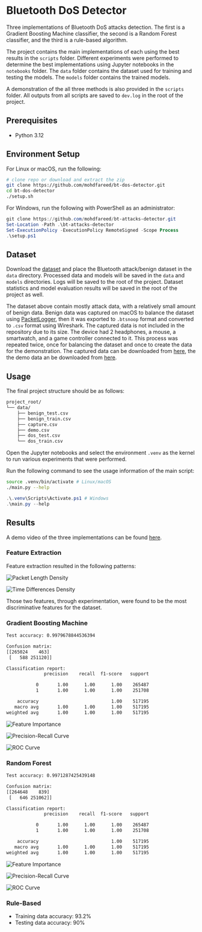 # Bluetooth DoS Detector

Three implementations of Bluetooth DoS attacks detection. The first is a
Gradient Boosting Machine classifier, the second is a Random Forest classifier,
and the third is a rule-based algorithm.

The project contains the main implementations of each using the best results in
the `scripts` folder. Different experiments were performed to determine the
best implementations using Jupyter notebooks in the `notebooks` folder. The
`data` folder contains the dataset used for training and testing the models.
The `models` folder contains the trained models.

A demonstration of the all three methods is also provided in the `scripts`
folder. All outputs from all scripts are saved to `dev.log` in the root of the
project.

## Prerequisites

- Python 3.12

## Environment Setup

For Linux or macOS, run the following:

```sh
# clone repo or download and extract the zip
git clone https://github.com/mohdfareed/bt-dos-detector.git
cd bt-dos-detector
./setup.sh
```

For Windows, run the following with PowerShell as an administrator:

```ps1
git clone https://github.com/mohdfareed/bt-attacks-detector.git
Set-Location -Path .\bt-attacks-detector
Set-ExecutionPolicy -ExecutionPolicy RemoteSigned -Scope Process
.\setup.ps1
```

## Dataset

Download the [dataset](https://www.unb.ca/cic/datasets/iomt-dataset-2024.html)
and place the Bluetooth attack/benign dataset in the `data` directory.
Processed data and models will be saved in the `data` and `models` directories.
Logs will be saved to the root of the project. Dataset statistics and model
evaluation results will be saved in the root of the project as well.

The dataset above contain mostly attack data, with a relatively small amount of
benign data. Benign data was captured on macOS to balance the dataset using
[PacketLogger](https://www.bluetooth.com/blog/a-new-way-to-debug-iosbluetooth-applications/),
then it was exported to `.btsnoop` format and converted to `.csv` format using
Wireshark. The captured data is not included in the repository due to its size.
The device had 2 headphones, a mouse, a smartwatch, and a game controller
connected to it. This process was repeated twice, once for balancing the
dataset and once to create the data for the demonstration. The captured data
can be downloaded from
[here](https://drive.google.com/file/d/1nPkZbiXhNc8zpFOwwX6NAAe4SncvrVb6/view?usp=sharing),
the the demo data an be downloaded from
[here](https://drive.google.com/file/d/1P6eQIv0IdKEqZU5xDMTySrgvhGHSyFKf/view?usp=sharing).

## Usage

The final project structure should be as follows:

```txt
project_root/
└── data/
    ├── benign_test.csv
    ├── benign_train.csv
    ├── capture.csv
    ├── demo.csv
    ├── dos_test.csv
    └── dos_train.csv
```

Open the Jupyter notebooks and select the environment `.venv` as the kernel to
run various experiments that were performed.

Run the following command to see the usage information of the main script:

```sh
source .venv/bin/activate # Linux/macOS
./main.py --help
```

```ps1
.\.venv\Scripts\Activate.ps1 # Windows
.\main.py --help
```

## Results

A demo video of the three implementations can be found
[here](https://drive.google.com/file/d/1zs5IKE3IwVf8u5dCiPvVBp_lHr98dAlY/view?usp=share_link).

### Feature Extraction

Feature extraction resulted in the following patterns:

![Packet Length Density](results/length.png)

![Time Differences Density](results/dt.png)

Those two features, through experimentation, were found to be the most
discriminative features for the dataset.

### Gradient Boosting Machine

```txt
Test accuracy: 0.9979678844536394

Confusion matrix:
[[265024    463]
 [   588 251120]]

Classification report:
              precision    recall  f1-score   support

           0       1.00      1.00      1.00    265487
           1       1.00      1.00      1.00    251708

    accuracy                           1.00    517195
   macro avg       1.00      1.00      1.00    517195
weighted avg       1.00      1.00      1.00    517195
```

![Feature Importance](results/features_gbm.png)

![Precision-Recall Curve](results/pr_gbm.png)

![ROC Curve](results/roc_gbm.png)

### Random Forest

```txt
Test accuracy: 0.9971287425439148

Confusion matrix:
[[264648    839]
 [   646 251062]]

Classification report:
              precision    recall  f1-score   support

           0       1.00      1.00      1.00    265487
           1       1.00      1.00      1.00    251708

    accuracy                           1.00    517195
   macro avg       1.00      1.00      1.00    517195
weighted avg       1.00      1.00      1.00    517195
```

![Feature Importance](results/features_rf.png)

![Precision-Recall Curve](results/pr_rf.png)

![ROC Curve](results/roc_rf.png)

### Rule-Based

- Training data accuracy: 93.2%
- Testing data accuracy: 90%
